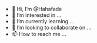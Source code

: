 - 👋 Hi, I’m @Hahafade
- 👀 I’m interested in ...
- 🌱 I’m currently learning ...
- 💞️ I’m looking to collaborate on ...
- 📫 How to reach me ...

<!---
Hahafade/Hahafade is a ✨ special ✨ repository because its `README.md` (this file) appears on your GitHub profile.
You can click the Preview link to take a look at your changes.
--->
